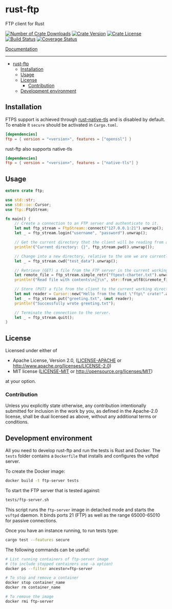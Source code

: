 # rust-ftp

FTP client for Rust

[![Number of Crate Downloads](https://img.shields.io/crates/d/ftp.svg)](https://crates.io/crates/ftp)
[![Crate Version](https://img.shields.io/crates/v/ftp.svg)](https://crates.io/crates/ftp)
[![Crate License](https://img.shields.io/crates/l/ftp.svg)](https://crates.io/crates/ftp)
[![Build Status](https://github.com/mattnenterprise/rust-ftp/actions/workflows/ci.yml/badge.svg)](https://github.com/mattnenterprise/rust-ftp/actions)
[![Coverage Status](https://codecov.io/gh/mattnenterprise/rust-ftp/branch/master/graph/badge.svg?token=tQUj3RyZxI)](https://codecov.io/gh/mattnenterprise/rust-ftp)

[Documentation](https://docs.rs/ftp/)

---

- [rust-ftp](#rust-ftp)
  - [Installation](#installation)
  - [Usage](#usage)
  - [License](#license)
    - [Contribution](#contribution)
  - [Development environment](#development-environment)

## Installation

FTPS support is achieved through [rust-native-tls](https://github.com/sfackler/rust-native-tls) and is disabled by default. To enable it `secure` should be activated in `Cargo.toml`.

```toml
[dependencies]
ftp = { version = "<version>", features = ["openssl"] }
```

rust-ftp also supports native-tls

```toml
[dependencies]
ftp = { version = "<version>", features = ["native-tls"] }
```

## Usage

```rust
extern crate ftp;

use std::str;
use std::io::Cursor;
use ftp::FtpStream;

fn main() {
    // Create a connection to an FTP server and authenticate to it.
    let mut ftp_stream = FtpStream::connect("127.0.0.1:21").unwrap();
    let _ = ftp_stream.login("username", "password").unwrap();

    // Get the current directory that the client will be reading from and writing to.
    println!("Current directory: {}", ftp_stream.pwd().unwrap());

    // Change into a new directory, relative to the one we are currently in.
    let _ = ftp_stream.cwd("test_data").unwrap();

    // Retrieve (GET) a file from the FTP server in the current working directory.
    let remote_file = ftp_stream.simple_retr("ftpext-charter.txt").unwrap();
    println!("Read file with contents\n{}\n", str::from_utf8(&remote_file.into_inner()).unwrap());

    // Store (PUT) a file from the client to the current working directory of the server.
    let mut reader = Cursor::new("Hello from the Rust \"ftp\" crate!".as_bytes());
    let _ = ftp_stream.put("greeting.txt", &mut reader);
    println!("Successfully wrote greeting.txt");

    // Terminate the connection to the server.
    let _ = ftp_stream.quit();
}

```

## License

Licensed under either of

- Apache License, Version 2.0, ([LICENSE-APACHE](LICENSE-APACHE) or <http://www.apache.org/licenses/LICENSE-2.0>)
- MIT license ([LICENSE-MIT](LICENSE-MIT) or <http://opensource.org/licenses/MIT>)

at your option.

### Contribution

Unless you explicitly state otherwise, any contribution intentionally
submitted for inclusion in the work by you, as defined in the Apache-2.0
license, shall be dual licensed as above, without any additional terms or
conditions.

## Development environment

All you need to develop rust-ftp and run the tests is Rust and Docker.
The `tests` folder contains a `Dockerfile` that installs and configures
the vsftpd server.

To create the Docker image:

```bash
docker build -t ftp-server tests
```

To start the FTP server that is tested against:

```bash
tests/ftp-server.sh
```

This script runs the `ftp-server` image in detached mode and starts the `vsftpd` daemon. It binds ports 21 (FTP) as well as the range 65000-65010 for passive connections.

Once you have an instance running, to run tests type:

```bash
cargo test --features secure
```

The following commands can be useful:

```bash
# List running containers of ftp-server image
# (to include stopped containers use -a option)
docker ps --filter ancestor=ftp-server

# To stop and remove a container
docker stop container_name
docker rm container_name

# To remove the image
docker rmi ftp-server
```
